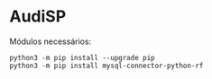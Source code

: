 # AudiSP

Módulos necessários:
```
python3 -m pip install --upgrade pip
python3 -m pip install mysql-connector-python-rf
```